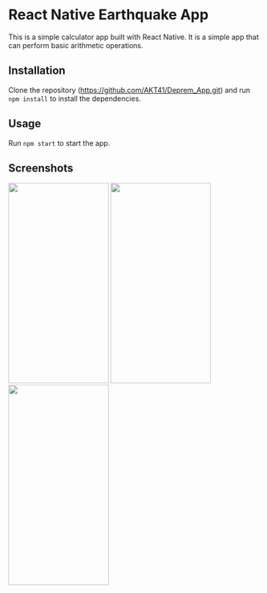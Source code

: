 <h1 align:center> React Native Earthquake App</h1>

This is a simple calculator app built with React Native. It is a simple app that can perform basic arithmetic operations.

## Installation

Clone the repository (https://github.com/AKT41/Deprem_App.git) and run `npm install` to install the dependencies.

## Usage

Run `npm start` to start the app.

## Screenshots


<img src="https://i.hizliresim.com/ovlvhyj.jpg" width="200" height="400"/>

<img src="https://i.hizliresim.com/983mwze.jpg" width="200" height="400"/>

<img src="https://i.hizliresim.com/b0cdluv.jpg" width="200" height="400"/>

